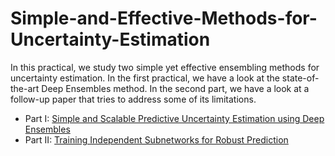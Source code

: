 # Simple-and-Effective-Methods-for-Uncertainty-Estimation


In this practical, we study two simple yet effective ensembling methods for uncertainty estimation. In the first practical, we have a look at the state-of-the-art Deep Ensembles method. In the second part, we have a look at a follow-up paper that tries to address some of its limitations. 
* Part I: [Simple and Scalable Predictive Uncertainty Estimation using Deep Ensembles](https://arxiv.org/abs/1612.01474v3)
* Part II: [Training Independent Subnetworks for Robust Prediction](https://arxiv.org/abs/2010.06610)
